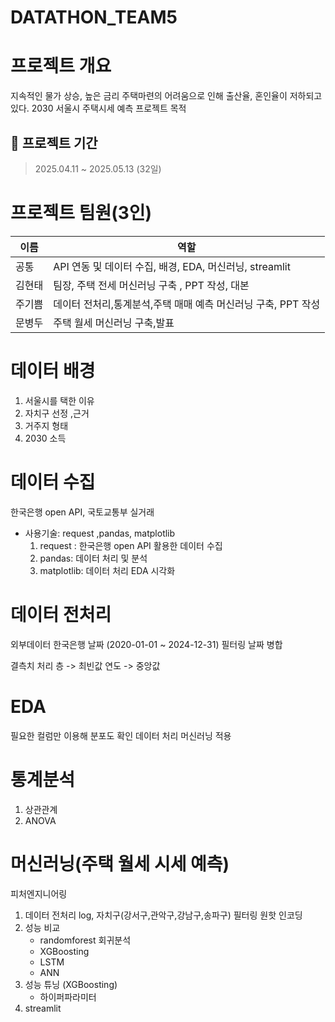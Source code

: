 # DATATHON_TEAM5

# 프로젝트 개요
지속적인 물가 상승, 높은 금리 주택마련의 어려움으로 인해 출산율, 혼인율이 저하되고 있다.
2030 서울시 주택시세 예측 프로젝트 목적

## 📅 프로젝트 기간
> 2025.04.11 ~ 2025.05.13 (32일)

# 프로젝트 팀원(3인)
| 이름  | 역할           |
|-----|--------------|
| 공통 | API 연동 및 데이터 수집, 배경, EDA, 머신러닝, streamlit |
| 김현태 | 팀장, 주택 전세 머신러닝 구축 , PPT 작성, 대본|
| 주기쁨 | 데이터 전처리,통계분석,주택 매매 예측 머신러닝 구축, PPT 작성 |
| 문병두 | 주택 월세 머신러닝 구축,발표|
# 데이터 배경
  1. 서울시를 택한 이유
  2. 자치구 선정 ,근거
  3. 거주지 형태
  4. 2030 소득
  
# 데이터 수집
한국은행 open API, 국토교통부 실거래
  - 사용기술: request ,pandas, matplotlib
      1. request : 한국은행 open API 활용한 데이터 수집
      2. pandas: 데이터 처리 및 분석
      3. matplotlib: 데이터 처리 EDA 시각화

# 데이터 전처리 
외부데이터 한국은행 날짜 (2020-01-01 ~ 2024-12-31) 필터링 
날짜 병합

결측치 처리
층 -> 최빈값
연도 -> 중앙값

# EDA
필요한 컬럼만 이용해 분포도 확인 
데이터 처리 머신러닝 적용

# 통계분석
  1. 상관관계
  2. ANOVA

# 머신러닝(주택 월세 시세 예측)
피처엔지니어링 
  1. 데이터 전처리 log, 자치구(강서구,관악구,강남구,송파구) 필터링 원핫 인코딩
  2. 성능 비교
     - randomforest 회귀분석
     - XGBoosting
     - LSTM
     - ANN
  3. 성능 튜닝 (XGBoosting)
     -  하이퍼파라미터
  4. streamlit 


